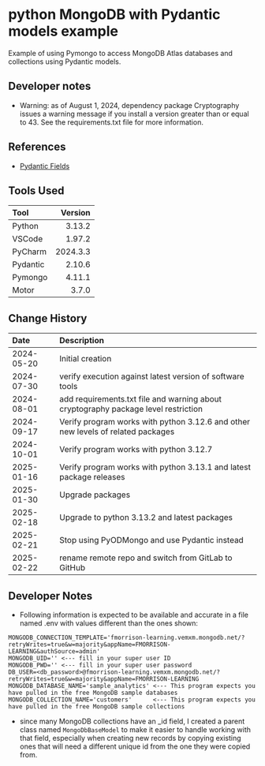 # python MongoDB with Pydantic models example

Example of using Pymongo to access MongoDB Atlas databases and collections using Pydantic models.

## Developer notes
* Warning: as of August 1, 2024, dependency package Cryptography issues a warning message if you install a version greater than or equal to 43.
See the requirements.txt file for more information.

## References
* [Pydantic Fields](https://docs.pydantic.dev/2.10/usage/fields)

## Tools Used

| Tool      |  Version |
|:----------|---------:|
| Python    |   3.13.2 |
| VSCode    |   1.97.2 |
| PyCharm   | 2024.3.3 |
| Pydantic  |   2.10.6 |
| Pymongo   |   4.11.1 |
| Motor     |    3.7.0 |

## Change History

| Date       | Description                                                                        |
|:-----------|:-----------------------------------------------------------------------------------|
| 2024-05-20 | Initial creation                                                                   |
| 2024-07-30 | verify execution against latest version of software tools                          |
| 2024-08-01 | add requirements.txt file and warning about cryptography package level restriction |
| 2024-09-17 | Verify program works with python 3.12.6 and other new levels of related packages   |
| 2024-10-01 | Verify program works with python 3.12.7                                            |
| 2025-01-16 | Verify program works with python 3.13.1 and latest package releases                |
| 2025-01-30 | Upgrade packages                                                                   |
| 2025-02-18 | Upgrade to python 3.13.2 and latest packages                                       |
| 2025-02-21 | Stop using PyODMongo and use Pydantic instead                                      | 
| 2025-02-22 | rename remote repo and switch from GitLab to GitHub                                |

## Developer Notes
* Following information is expected to be available and accurate in a file named .env with values different than the ones shown:
```text
MONGODB_CONNECTION_TEMPLATE='fmorrison-learning.vemxm.mongodb.net/?retryWrites=true&w=majority&appName=FMORRISON-LEARNING&authSource=admin'
MONGODB_UID='' <--- fill in your super user ID
MONGODB_PWD='' <--- fill in your super user password
DB_USER=<db_password>@fmorrison-learning.vemxm.mongodb.net/?retryWrites=true&w=majority&appName=FMORRISON-LEARNING
MONGODB_DATABASE_NAME='sample_analytics' <--- This program expects you have pulled in the free MongoDB sample databases
MONGODB_COLLECTION_NAME='customers'      <--- This program expects you have pulled in the free MongoDB sample collections
```
* since many MongoDB collections have an _id field, I created a parent class named `MongoDbBaseModel` to make it easier to handle working with that field,
especially when creating new records by copying existing ones that will need a different unique id from the one they were copied from.